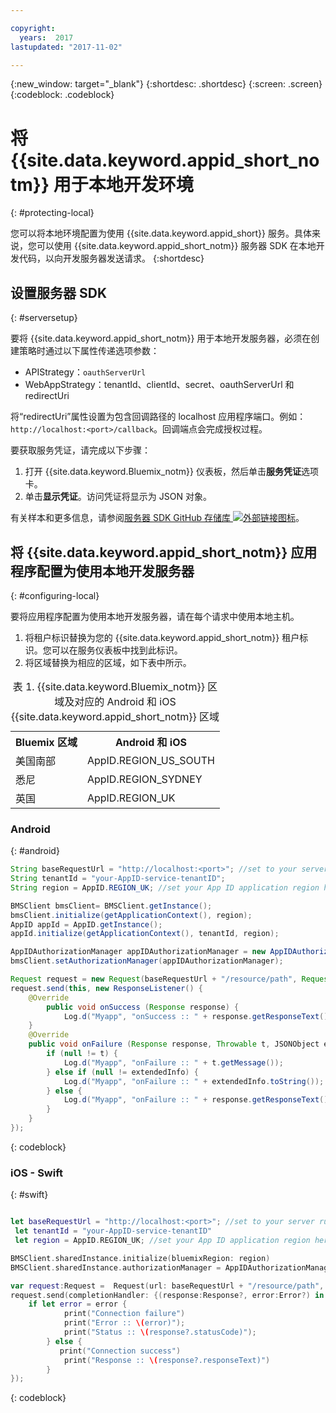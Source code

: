 ```yaml
---

copyright:
  years:  2017
lastupdated: "2017-11-02"

---
```

{:new_window: target="_blank"}
{:shortdesc: .shortdesc}
{:screen: .screen}
{:codeblock: .codeblock}



# 将 {{site.data.keyword.appid_short_notm}} 用于本地开发环境
{: #protecting-local}

您可以将本地环境配置为使用 {{site.data.keyword.appid_short}} 服务。具体来说，您可以使用 {{site.data.keyword.appid_short_notm}} 服务器 SDK 在本地开发代码，以向开发服务器发送请求。
{:shortdesc}


## 设置服务器 SDK
{: #serversetup}

要将 {{site.data.keyword.appid_short_notm}} 用于本地开发服务器，必须在创建策略时通过以下属性传递选项参数：

* APIStrategy：`oauthServerUrl`
* WebAppStrategy：tenantId、clientId、secret、oauthServerUrl 和 redirectUri

将“redirectUri”属性设置为包含回调路径的 localhost 应用程序端口。例如：`http://localhost:<port>/callback`。回调端点会完成授权过程。

要获取服务凭证，请完成以下步骤：

1. 打开 {{site.data.keyword.Bluemix_notm}} 仪表板，然后单击**服务凭证**选项卡。
2. 单击**显示凭证**。访问凭证将显示为 JSON 对象。

有关样本和更多信息，请参阅<a href="https://github.com/ibm-cloud-security/appid-serversdk-nodejs" target="_blank">服务器 SDK GitHub 存储库 <img src="../../icons/launch-glyph.svg" alt="外部链接图标"></a>。


## 将 {{site.data.keyword.appid_short_notm}} 应用程序配置为使用本地开发服务器
{: #configuring-local}

要将应用程序配置为使用本地开发服务器，请在每个请求中使用本地主机。

1. 将租户标识替换为您的 {{site.data.keyword.appid_short_notm}} 租户标识。您可以在服务仪表板中找到此标识。
2. 将区域替换为相应的区域，如下表中所示。

<table> <caption> 表 1. {{site.data.keyword.Bluemix_notm}} 区域及对应的 Android 和 iOS {{site.data.keyword.appid_short_notm}} 区域</caption>
<tr>
  <th> Bluemix 区域</th>
  <th> Android 和 iOS </th>
</tr>
<tr>
  <td> 美国南部</td>
  <td> AppID.REGION_US_SOUTH</td>
</tr>
<tr>
  <td> 悉尼</td>
  <td> AppID.REGION_SYDNEY</td>
</tr>
<tr>
  <td> 英国</td>
  <td> AppID.REGION_UK</td>
</tr>
</table>



### Android
{: #android}
```java
String baseRequestUrl = "http://localhost:<port>"; //set to your server running port
String tenantId = "your-AppID-service-tenantID";
String region = AppID.REGION_UK; //set your App ID application region here. Currently possible values are AppID.REGION_US_SOUTH, AppID.REGION_SYDNEY, or AppID.REGION_UK.

BMSClient bmsClient= BMSClient.getInstance();
bmsClient.initialize(getApplicationContext(), region);
AppID appId = AppID.getInstance();
appId.initialize(getApplicationContext(), tenantId, region);

AppIDAuthorizationManager appIDAuthorizationManager = new AppIDAuthorizationManager(appId);
bmsClient.setAuthorizationManager(appIDAuthorizationManager);

Request request = new Request(baseRequestUrl + "/resource/path", Request.GET);
request.send(this, new ResponseListener() {
    @Override
		public void onSuccess (Response response) {
			Log.d("Myapp", "onSuccess :: " + response.getResponseText());
	}
	@Override
	public void onFailure (Response response, Throwable t, JSONObject extendedInfo) {
		if (null != t) {
			Log.d("Myapp", "onFailure :: " + t.getMessage());
		} else if (null != extendedInfo) {
			Log.d("Myapp", "onFailure :: " + extendedInfo.toString());
		} else {
			Log.d("Myapp", "onFailure :: " + response.getResponseText());
		}
	}
});
```
{: codeblock}

### iOS - Swift
{: #swift}
```swift

let baseRequestUrl = "http://localhost:<port>"; //set to your server running port
 let tenantId = "your-AppID-service-tenantID"
 let region = AppID.REGION_UK; //set your App ID application region here. Currently possible values are AppID.REGION_US_SOUTH, AppID.REGION_SYDNEY, or AppID.REGION_UK.

BMSClient.sharedInstance.initialize(bluemixRegion: region)
BMSClient.sharedInstance.authorizationManager = AppIDAuthorizationManager(appid:AppID.sharedInstance)

var request:Request =  Request(url: baseRequestUrl + "/resource/path", method: HttpMethod.GET)
request.send(completionHandler: {(response:Response?, error:Error?) in
    if let error = error {
            print("Connection failure")
     		print("Error :: \(error)");
     		print("Status :: \(response?.statusCode)");
    	} else {
           print("Connection success")
            print("Response :: \(response?.responseText)")
        }
});
```
{: codeblock}

